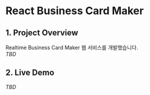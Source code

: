 # React Business Card Maker
## 1. Project Overview
Realtime Business Card Maker 웹 서비스를 개발했습니다.   
_TBD_
## 2. Live Demo
_TBD_
